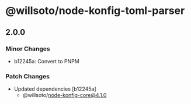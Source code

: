 # @willsoto/node-konfig-toml-parser

## 2.0.0

### Minor Changes

- b12245a: Convert to PNPM

### Patch Changes

- Updated dependencies [b12245a]
  - @willsoto/node-konfig-core@4.1.0
